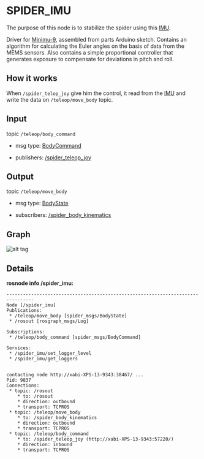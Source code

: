 SPIDER_IMU
======

The purpose of this node is to stabilize the spider using this [IMU](https://www.pololu.com/product/1268).

Driver for [Minimu-9](https://www.pololu.com/product/1268), assembled from parts Arduino sketch. Contains an algorithm for calculating the Euler angles on the basis of data from the MEMS sensors. Also contains a simple proportional controller that generates exposure to compensate for deviations in pitch and roll.

How it works
-----

When `/spider_telop_joy` give him the control, it read from the [IMU](https://www.pololu.com/product/1268) and write the data on `/teleop/move_body` topic.

Input
-----

topic `/teleop/body_command`

 * msg type: [BodyCommand](https://github.com/erlerobot/erle-spider/blob/master/software/src/spider_msgs/msg/BodyCommand.msg)

 * publishers: [/spider_teleop_joy](https://github.com/erlerobot/erle-spider/tree/master/software/src/spider_teleop_joy)

Output
------

topic `/teleop/move_body`

 * msg type: [BodyState](https://github.com/erlerobot/erle-spider/blob/master/software/src/spider_msgs/msg/BodyState.msg)

 * subscribers: [/spider_body_kinematics](https://github.com/erlerobot/erle-spider/tree/master/software/src/spider_body_kinematics)

Graph
----

![alt tag](../../../docs/img/rqt_graph_captures/imu.png?raw=true)

Details
----

**rosnode info /spider_imu:**

```
--------------------------------------------------------------------------------
Node [/spider_imu]
Publications: 
 * /teleop/move_body [spider_msgs/BodyState]
 * /rosout [rosgraph_msgs/Log]

Subscriptions: 
 * /teleop/body_command [spider_msgs/BodyCommand]

Services: 
 * /spider_imu/set_logger_level
 * /spider_imu/get_loggers


contacting node http://xabi-XPS-13-9343:38467/ ...
Pid: 9837
Connections:
 * topic: /rosout
    * to: /rosout
    * direction: outbound
    * transport: TCPROS
 * topic: /teleop/move_body
    * to: /spider_body_kinematics
    * direction: outbound
    * transport: TCPROS
 * topic: /teleop/body_command
    * to: /spider_teleop_joy (http://xabi-XPS-13-9343:57220/)
    * direction: inbound
    * transport: TCPROS

```
